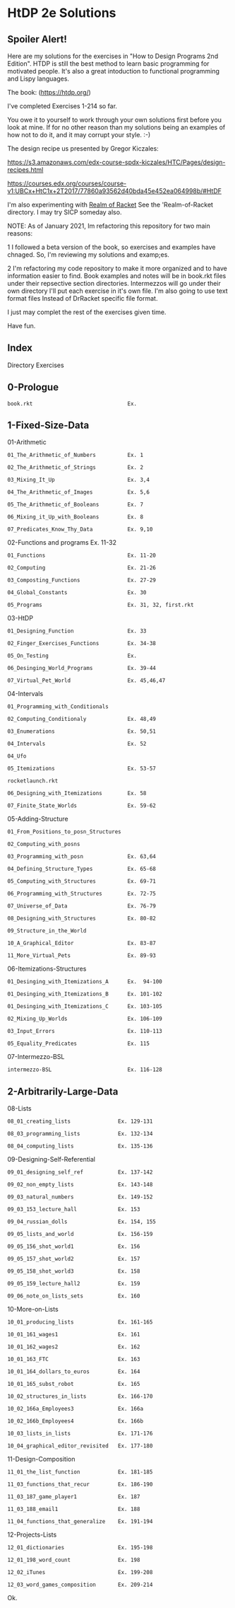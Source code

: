 # HtDP 2e Solutions

## Spoiler Alert!

Here are my solutions for the exercises in "How to Design Programs 2nd Edition".
HTDP is still the best method to learn basic programming for motivated people. It's also a great intoduction to functional programming and Lispy languages.

The book: (<https://htdp.org/>)

I've completed Exercises 1-214 so far.

You owe it to yourself to work through your own solutions first before you look at mine.  If for no other reason than my solutions being an examples of how not to do it, and it may corrupt your style. :-)

The design recipe us presented by Gregor Kiczales:

<https://s3.amazonaws.com/edx-course-spdx-kiczales/HTC/Pages/design-recipes.html>

<https://courses.edx.org/courses/course-v1:UBCx+HtC1x+2T2017/77860a93562d40bda45e452ea064998b/#HtDF>


I'm also experimenting with [Realm of Racket](http://www.nostarch.com/realmofracket)
See the 'Realm-of-Racket directory. I may try SICP someday also.

NOTE:
As of January 2021, Im refactoring this repository for two main reasons:

1 I followed a beta version of the book, so exercises and examples have chnaged.  So, I'm reviewing my solutions and examp;es.

2 I'm refactoring my code repository to make it more organized and to have information easier to find.  Book examples and notes will be in book.rkt files under their repsective section directories. Intermezzos will go under their own directory  I'll put each exercise in it's own file. I'm also going to use text format files Instead of DrRacket specific file format.

I just may complet the rest of the exercises given time.

Have fun.

## Index

   Directory                              Exercises

## 0-Prologue

    book.rkt                              Ex.

## 1-Fixed-Size-Data

  01-Arithmetic

    01_The_Arithmetic_of_Numbers          Ex. 1

    02_The_Arithmetic_of_Strings          Ex. 2

    03_Mixing_It_Up                       Ex. 3,4

    04_The_Arithmetic_of_Images           Ex. 5,6

    05_The_Arithmetic_of_Booleans         Ex. 7

    06_Mixing_it_Up_with_Booleans         Ex. 8

    07_Predicates_Know_Thy_Data           Ex. 9,10

  02-Functions and programs               Ex. 11-32

    01_Functions                          Ex. 11-20

    02_Computing                          Ex. 21-26

    03_Composting_Functions               Ex. 27-29

    04_Global_Constants                   Ex. 30

    05_Programs                           Ex. 31, 32, first.rkt

  03-HtDP

    01_Designing_Function                 Ex. 33

    02_Finger_Exercises_Functions         Ex. 34-38

    05_On_Testing                         Ex.

    06_Desinging_World_Programs           Ex. 39-44

    07_Virtual_Pet_World                  Ex. 45,46,47

  04-Intervals

    01_Programming_with_Conditionals

    02_Computing_Conditionaly             Ex. 48,49
    
    03_Enumerations                       Ex. 50,51

    04_Intervals                          Ex. 52

    04_Ufo

    05_Itemizations                       Ex. 53-57

    rocketlaunch.rkt

    06_Designing_with_Itemizations        Ex. 58

    07_Finite_State_Worlds                Ex. 59-62

  05-Adding-Structure

    01_From_Positions_to_posn_Structures

    02_Computing_with_posns

    03_Programming_with_posn              Ex. 63,64

    04_Defining_Structure_Types           Ex. 65-68

    05_Computing_with_Structures          Ex. 69-71

    06_Programming_with_Structures        Ex. 72-75

    07_Universe_of_Data                   Ex. 76-79

    08_Designing_with_Structures          Ex. 80-82

    09_Structure_in_the_World

    10_A_Graphical_Editor                 Ex. 83-87

    11_More_Virtual_Pets                  Ex. 89-93

  06-Itemizations-Structures

    01_Desinging_with_Itemizations_A      Ex.  94-100

    01_Desinging_with_Itemizations_B      Ex. 101-102

    01_Desinging_with_Itemizations_C      Ex. 103-105

    02_Mixing_Up_Worlds                   Ex. 106-109

    03_Input_Errors                       Ex. 110-113

    05_Equality_Predicates                Ex. 115

  07-Intermezzo-BSL

    intermezzo-BSL                        Ex. 116-128

## 2-Arbitrarily-Large-Data

  08-Lists

    08_01_creating_lists               Ex. 129-131

    08_03_programming_lists            Ex. 132-134

    08_04_computing_lists              Ex. 135-136

  09-Designing-Self-Referential

    09_01_designing_self_ref           Ex. 137-142

    09_02_non_empty_lists              Ex. 143-148

    09_03_natural_numbers              Ex. 149-152

    09_03_153_lecture_hall             Ex. 153

    09_04_russian_dolls                Ex. 154, 155

    09_05_lists_and_world              Ex. 156-159

    09_05_156_shot_world1              Ex. 156

    09_05_157_shot_world2              Ex. 157

    09_05_158_shot_world3              Ex. 158

    09_05_159_lecture_hall2            Ex. 159

    09_06_note_on_lists_sets           Ex. 160


  10-More-on-Lists

    10_01_producing_lists              Ex. 161-165

    10_01_161_wages1                   Ex. 161

    10_01_162_wages2                   Ex. 162

    10_01_163_FTC                      Ex. 163

    10_01_164_dollars_to_euros         Ex. 164

    10_01_165_subst_robot              Ex. 165

    10_02_structures_in_lists          Ex. 166-170

    10_02_166a_Employees3              Ex. 166a

    10_02_166b_Employees4              Ex. 166b

    10_03_lists_in_lists               Ex. 171-176

    10_04_graphical_editor_revisited   Ex. 177-180

  11-Design-Composition

    11_01_the_list_function            Ex. 181-185

    11_03_functions_that_recur         Ex. 186-190

    11_03_187_game_player1             Ex. 187

    11_03_188_email1                   Ex. 188

    11_04_functions_that_generalize    Ex. 191-194

  12-Projects-Lists

    12_01_dictionaries                 Ex. 195-198

    12_01_198_word_count               Ex. 198

    12_02_iTunes                       Ex. 199-208

    12_03_word_games_composition       Ex. 209-214

Ok.
